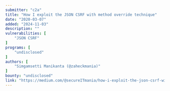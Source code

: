 ```yaml
---
submitter: "c2a"
title: "How I exploit the JSON CSRF with method override technique"
date: "2020-03-07"
added: "2024-11-03"
description: ""
vulnerabilities: [
    "JSON CSRF"
]
programs: [
    "undisclosed"
]
authors: [
    "Simgamsetti Manikanta (@zaheckmania)"
]
bounty: "undisclosed"
link: "https://medium.com/@secureITmania/how-i-exploit-the-json-csrf-with-method-override-technique-71c0a9a7f3b0"
---
```




